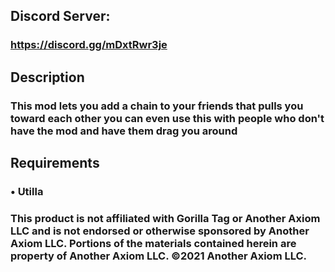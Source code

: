 ## Discord Server: 
### https://discord.gg/mDxtRwr3je

## Description
### This mod lets you add a chain to your friends that pulls you toward each other you can even use this with people who don't have the mod and have them drag you around

## Requirements
### • Utilla
### This product is not affiliated with Gorilla Tag or Another Axiom LLC and is not endorsed or otherwise sponsored by Another Axiom LLC. Portions of the materials contained herein are property of Another Axiom LLC. ©2021 Another Axiom LLC.
